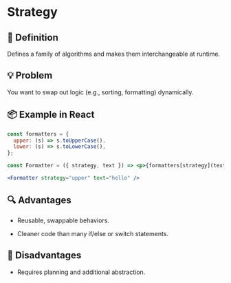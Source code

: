 # Strategy

## 🧭 Definition

Defines a family of algorithms and makes them interchangeable at runtime.

## 💡 Problem

You want to swap out logic (e.g., sorting, formatting) dynamically.

## 📦 Example in React

```jsx
const formatters = {
  upper: (s) => s.toUpperCase(),
  lower: (s) => s.toLowerCase(),
};

const Formatter = ({ strategy, text }) => <p>{formatters[strategy](text)}</p>;

<Formatter strategy="upper" text="hello" />
```

## 🔍 Advantages

- Reusable, swappable behaviors.

- Cleaner code than many if/else or switch statements.

## 🚫 Disadvantages

- Requires planning and additional abstraction.